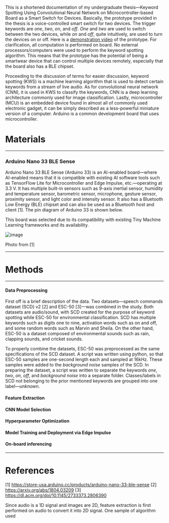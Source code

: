 This is a shortened documentation of my undergraduate thesis—Keyword Spotting Using Convolutional Neural Network on Microcontroller-based Board as a Smart Switch for Devices. Basically, the prototype provided in the thesis is a voice-controlled smart switch for two devices. The trigger keywords are _one_, _two_, _on_, and _off_. _One_ and _two_ are used to switch between the two devices, while _on_ and _off_, quite intuitively, are used to turn the devices on or off. Here is a [demonstration video](https://www.youtube.com/watch?v=_5sMkls3ZtQ) of the prototype. For clarification, all computation is performed on board. No external processors/computers were used to perform the keyword spotting algorithm. This means that the prototype has the potential of being a smartwear device that can control multiple devices remotely, especially that the board also has a BLE chipset.

Proceeding to the discussion of terms for easier discussion, keyword spotting (KWS) is a machine learning algorithm that is used to detect certain keywords from a stream of live audio. As for convolutional neural network (CNN), it is used in KWS to classify the keywords, CNN is a deep learning architecture commonly used for image classification. Lastly, microcontroller (MCU) is an embedded device found in almost all of commonly used electronic gadget, it can be simply described as a less-powerful  miniature version of a computer. Arduino is a common development board that uses microcontroller.

# Materials
---
### Arduino Nano 33 BLE Sense
Arduino Nano 33 BLE Sense (Arduino 33) is an AI-enabled board—where AI-enabled means that it is compatible with existing AI software tools such as TensorFlow Lite for Microcontroller and Edge Impulse, etc.—operating at 3.3 V. It has multiple built-in sensors such as 9-axis inertial sensor, humidity and temperature sensor, barometric sensor, microphone, gesture sensor, proximity sensor, and light color and intensity sensor. It also has a Bluetooth Low Energy (BLE) chipset and can also be used as a Bluetooth host and client [1]. The pin diagram of Arduino 33 is shown below.

This board was selected due to its compatibility with existing Tiny Machine Learning frameworks and its availability.

![image](https://user-images.githubusercontent.com/94373003/179490551-f4febdad-93bc-42f6-8bca-51ceafca4557.png)

Photo from [1]

---
# Methods
---
#### Data Preprocessing
First off is a brief description of the data. Two datasets—speech commands dataset (SCD) v2 [2] and ESC-50 [3]—was combined in the study. Both datasets are audio/sound, with SCD created for the purpose of keyword spotting while ESC-50 for environmental classification. SCD has multiple keywords such as digits one to nine, activation words such as on and off, and some random words such as Marvin and Sheila. On the other hand, ESC-50 is a dataset composed of environmental sounds such as rain, clapping sounds, and cricket sounds.

To properly combine the datasets, ESC-50 was preprocessed as the same specifications of the SCD dataset. A script was written using python, so that ESC-50 samples are one-second length each and sampled at 16kHz. These samples were added to the _background noise_ samples of the SCD. In preparing the dataset, a script was written to separate the keywords _one_, _two_, _on_, _off_, and _background noise_ into a separate folder. Classes/labels in SCD not belonging to the prior mentioned keywords are grouped into one label—_unknown_.


#### Feature Extraction

#### CNN Model Selection

#### Hyperparameter Optimization 

#### Model Training and Deployment via Edge Impulse

#### On-board inferencing
---
# References
[1] https://store-usa.arduino.cc/products/arduino-nano-33-ble-sense
[2] https://arxiv.org/abs/1804.03209
[3] https://dl.acm.org/doi/10.1145/2733373.2806390


Since audio is a 1D signal and images are 2D, feature extraction is first performed on audio to convert it into 2D signal. One sample of algorithm used




